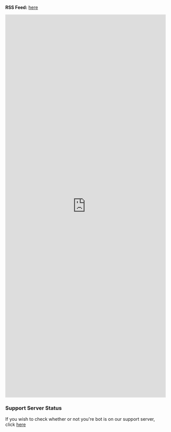 **RSS Feed:** [here](https://status.fateslist.xyz/feed)

<iframe src="https://status.fateslist.xyz" style="width: 100%; height: 1200px; border: none; overflow-y: hidden" frameBorder="0"></iframe>

### Support Server Status

If you wish to check whether or not you're bot is on our support server, click [here](/sscheck)